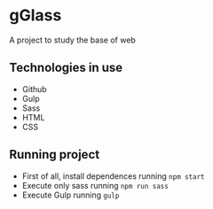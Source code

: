 # gGlass
A project to study the base of web

## Technologies in use
- Github
- Gulp
- Sass
- HTML
- CSS

## Running project
- First of all, install dependences running `npm start`
- Execute only sass running `npm run sass`
- Execute Gulp running `gulp`
 
